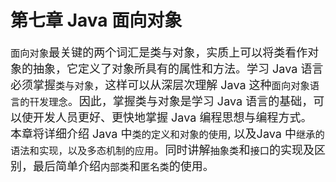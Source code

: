 # 第七章 Java 面向对象

<font size=4px>`面向对象`最关键的两个词汇是类与对象，实质上可以将类看作对象的抽象，它定义了对象所具有的属性和方法。学习 Java 语言必须掌握`类与对象`，这样可以从深层次理解 Java 这种`面向对象语言的幵发理念`。因此，掌握类与对象是学习 Java 语言的基础，可以使开发人员更好、更快地掌握 Java 编程思想与编程方式。<br></font>
<font size=4px>本章将详细介绍 Java 中`类的定义和对象的使用`, 以及Java 中`继承的语法和实现，以及多态机制的应用`。同时讲解`抽象类`和`接口`的实现及区别，最后简单介绍`内部类`和`匿名类`的使用。</font>
